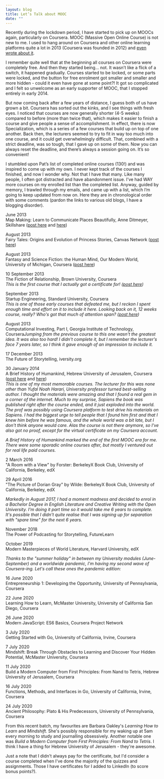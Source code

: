 ```yaml
---
layout: blog
title: Let’s Talk about MOOC
date: ""
---
```

Recently during the lockdown period, I have started to pick up on MOOCs again, particularly on Coursera. MOOC (Massive Open Online Course) is not new to me. I used to hang around on Coursera and other online learning platforms quite a lot in 2013 (Coursera was founded in 2012) and [even wrote about it](https://medium.com/@meexia/free-online-courses-the-answer-to-world-problem-43e9b60f3819).

I remember quite well that at the beginning all courses on Coursera were completely free. And then they started being… not. It wasn’t like a flick of a switch, it happened gradually. Courses started to be locked, or some parts were locked, and the button for free enrolment got smaller and smaller and more hidden - could it  even have gone at some point?! It got so complicated and I felt so unwelcome as an early supporter of MOOC, that I stopped entirely in early 2014.

But now coming back after a few years of distance, I guess both of us have grown a bit. Coursera has sorted out the kinks, and I see things with fresh eyes. I noticed that courses are now generally shorter (4-5 weeks) compared to before (more than twice that), which makes it easier to finish a course and give people a sense of accomplishment. In effect, there is now Specialization, which is a series of a few courses that build up on top of one another. Back then, the lecturers seemed to try to fit in way too much into one course, and it could get overwhelmingly difficult. That, combined with a strict deadline, was so tough, that I gave up on some of them. Now you can always reset the deadline, and there’s always a session going on. It’s so convenient!

I stumbled upon Pat’s list of completed online courses (130!) and was inspired to come up with my own. I never kept track of the courses I finished, and now I wonder why. Not that I have that many. Like many people, I often got distracted and have abandonment issue. I’ve had WAY more courses on my enrolled list than the completed list. Anyway, guided by memory, I trawled through my emails, and came up with a list, which I’m going to keep updated from now on. Here they are in chronological order with some comments (pardon the links to various old blogs, I have a blogging disorder).

June 2013\
Map Making: Learn to Communicate Places Beautifully, Anne Ditmeyer, Skillshare ([post here](https://thewanderingmee.wordpress.com/2013/09/25/mees-journey-in-hand-drawn-maps/) and [here](https://thewanderingmee.wordpress.com/2013/09/13/beginners-guide-to-indonesia/))

August 2013\
Fairy Tales: Origins and Evolution of Princess Stories, Canvas Network ([post here](https://acuriouscorgi.wordpress.com/2013/08/30/fairy-tales-origins-and-evolution-of-princess-stories/))

August 2013\
Fantasy and Science Fiction: the Human Mind, Our Modern World, University of Michigan, Coursera ([post here](https://acuriouscorgi.wordpress.com/2013/08/30/fantasy-and-science-fiction-the-human-mind-our-modern-world/))

10 September 2013\
The Fiction of Relationship, Brown University, Coursera\
*This is the first course that I actually got a certificate for! ([post here](https://acuriouscorgi.wordpress.com/2013/08/30/the-fiction-of-relationship/))*

September 2013\
Startup Engineering, Standard University, Coursera \
*This is one of those early courses that defeated me, but I reckon I spent enough time and effort on it to include it here. Looking back on it, 12 weeks course, really? Who's got that much of attention span? ([post here](https://acuriouscorgi.wordpress.com/2013/09/03/startup-engineering/))*

August 2013\
Computational Investing, Part I, Georgia Institute of Technology, Coursera*Jumping from the previous course to this one wasn't the greatest idea. It was also too hard! I didn't complete it, but I remember the lecturer's face 7 years later, so I think it gave enough of an impression to include it.*

17 December 2013\
The Future of Storytelling, iversity.org

30 January 2014\
A Brief History of Humankind, Hebrew University of Jerusalem, Coursera ([post here](https://acuriouscorgi.wordpress.com/2013/09/21/courses-on-history-of-the-world/) and [here](https://acuriouscorgi.wordpress.com/2013/10/15/evil-in-the-world/))\
*This is one of my most memorable courses. The lecturer for this was none other than Yufal Noah Harari, University professor turned best-selling author. I thought the materials were amazing and that I found a real gem in a corner of the internet. Much to my surprise, Sapiens the book was published right after the course ended, and it just exploded into the world. The prof was possibly using Coursera platform to test drive his materials on Sapiens. I had the biggest urge to tell people that I found him first and that I knew him before he was famous, and the whole world was a bit late, but I don't think anyone would care. Alas the course is not there anymore, so I've also got no proof, except for the virtual certificate on my Coursera account.*

*A Brief History of Humankind marked the end of the first MOOC era for me. There were some sporadic online courses after, but mostly I ventured out for real life paid courses.* 

2 March 2016\
"A Room with a View" by Forster: BerkeleyX Book Club, University of California, Berkeley, edX

29 April 2016\
"The Picture of Dorian Gray" by Wilde: BerkeleyX Book Club, University of California, Berkeley, edX

*Markedly in August 2017, I had a moment madness and decided to enrol in a Bachelor Degree in English Literature and Creative Writing with the Open University. I'm doing it part time so it would take me 6 years to complete. It's possible that I didn't quite realise that I was signing up for separation with "spare time" for the next 6 years.*

November 2018\
The Power of Podcasting for Storytelling, FutureLearn

October 2019\
Modern Masterpieces of World Literature, Harvard University, edX

*Thanks to the "summer holiday" in between my University modules (June-September) and a worldwide pandemic, I'm having my second wave of Coursera-ing. Let's call these ones the pandemic edition:*

16 June 2020\
Entrepreneurship 1: Developing the Opportunity, University of Pennsylvania, Coursera

22 June 2020\
Learning How to Learn, McMaster University, University of California San Diego, Coursera

26 June 2020\
Modern JavaScript: ES6 Basics, Coursera Project Network

3 July 2020\
Getting Started with Go, University of California, Irvine, Coursera

7 July 2020\
Mindshift: Break Through Obstacles to Learning and Discover Your Hidden Potential, McMaster University, Coursera

11 July 2020\
Build a Modern Computer from First Principles: From Nand to Tetris, Hebrew University of Jerusalem, Coursera

16 July 2020\
Functions, Methods, and Interfaces in Go, University of California, Irvine, Coursera

24 July 2020\
Ancient Philosophy: Plato & His Predecessors, University of Pennsylvania, Coursera

From  this recent batch, my favourites are Barbara Oakley's *Learning How to Learn* and *Mindshift.* She's possibly responsible for my waking up at 5am every morning to study and journalling obsessively. Another notable one was *Build a Modern Computer from First Principles: From Nand to Tetris*. I think I have a thing for Hebrew University of Jerusalem - they're awesome.

Just a note that I didn't always pay for the certificate, but I'd consider a course completed when I've done the majority of the quizzes and assignments. Those I have certificates for I added to LinkedIn (to score bonus points?).